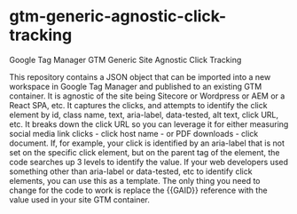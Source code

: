 # gtm-generic-agnostic-click-tracking
Google Tag Manager GTM Generic Site Agnostic Click Tracking

This repository contains a JSON object that can be imported into a new workspace in Google Tag Manager and published to an existing GTM container. It is agnostic of the site being Sitecore or Wordpress or AEM or a React SPA, etc. It captures the clicks, and attempts to identify the click element by id, class name, text, aria-label, data-tested, alt text, click URL, etc. It breaks down the click URL so you can leverage it for either measuring social media link clicks - click host name - or PDF downloads - click document. If, for example, your click is identified by an aria-label that is not set on the specific click element, but on the parent tag of the element, the code searches up 3 levels to identify the value. If your web developers used something other than aria-label or data-tested, etc to identify click elements, you can use this as a template. The only thing you need to change for the code to work is replace the {{GAID}} reference with the value used in your site GTM container.
